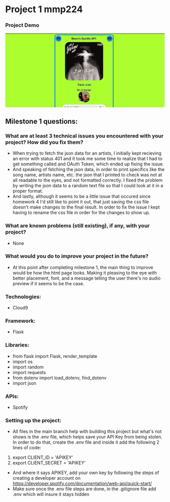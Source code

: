 # Project 1 mmp224

### Project Demo
<img src="spotifyAPI.gif" width=650><br>

## Milestone 1 questions:
### What are at least 3 technical issues you encountered with your project? How did you fix them?
- When trying to fetch the json data for an artists, I initially kept recieving an error with status 401 and it took me some time to realize that I had to get something called and OAuth Token, which ended up fixing the issue.
- And speaking of fetching the json data, in order to print specifics like the song name, artists name, etc. the json that I printed to check was not at all readable to the eyes, and not formatted correctly. I fixed the problem by writing the json data to a random text file so that I could look at it in a proper format. 
- And lastly, although it seems to be a little issue that occured since homework 4 I'd still like to point it out, that just saving the css file doesn't make changes to the final result. In order to fix the issue I kept having to rename the css file in order for the changes to show up. 

### What are known problems (still existing), if any, with your project?
- None

### What would you do to improve your project in the future?
- At this point after completing milestone 1, the main thing to improve would be how the html page looks. Making it pleasing to the eye with better placement, font, and a message telling the user there's no audio preview if it seems to be the case.

### Technologies:
- Cloud9

### Framework:
- Flask

### Libraries:
- from flask import Flask, render_template
- import os
- import random
- import requests
- from dotenv import load_dotenv, find_dotenv
- import json 

### APIs:
- Spotify

### Setting up the project:
- All files in the main branch help with building this project but what's not shows is the .env file, which helps save your API Key from being stolen. In order to do that, create the .env file and inside it add the following 2 lines of code:
1. export CLIENT_ID = 'APIKEY'
2. export CLIENT_SECRET = 'APIKEY'
- And where it says APIKEY, add your own key by following the steps of creating a developer account on https://developer.spotify.com/documentation/web-api/quick-start/
- Make sure once the .env file steps are done, in the .gitignore file add .env which will insure it stays hidden
